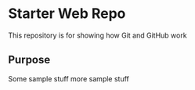 # Starter Web Repo

This repository is for showing how Git and GitHub work

## Purpose

Some sample stuff
more sample stuff